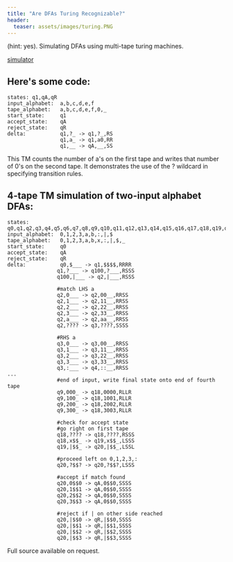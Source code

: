 ```yaml
---
title: "Are DFAs Turing Recognizable?"
header:
  teaser: assets/images/turing.PNG
---
```

(hint: yes). Simulating DFAs using multi-tape turing machines.  

[simulator](http://web.cs.ucdavis.edu/~doty/automata/tm.html)  

## Here's some code:
```
states: q1,qA,qR
input_alphabet:  a,b,c,d,e,f
tape_alphabet:   a,b,c,d,e,f,0,_
start_state:     q1
accept_state:    qA
reject_state:    qR
delta:           q1,?_ -> q1,?_,RS
                 q1,a_ -> q1,a0,RR
                 q1,__ -> qA,__,SS
```
This TM counts the number of a's on the first tape and writes that number of 0's on the second tape. It demonstrates the use of the ? wildcard in specifying transition rules.

## 4-tape TM simulation of two-input alphabet DFAs:
```
states:          q0,q1,q2,q3,q4,q5,q6,q7,q8,q9,q10,q11,q12,q13,q14,q15,q16,q17,q18,q19,q20,q100,q101,q102,q103,q104,qA,qR
input_alphabet:  0,1,2,3,a,b,:,|,$
tape_alphabet:   0,1,2,3,a,b,x,:,|,$,_
start_state:     q0
accept_state:    qA
reject_state:    qR
delta:           q0,$___ -> q1,$$$$,RRRR
                q1,?___ -> q100,?___,RSSS
                q100,|___ -> q2,|___,RSSS

                #match LHS a 
                q2,0___ -> q2,00__,RRSS
                q2,1___ -> q2,11__,RRSS
                q2,2___ -> q2,22__,RRSS
                q2,3___ -> q2,33__,RRSS
                q2,a___ -> q2,aa__,RRSS
                q2,???? -> q3,????,SSSS

                #RHS a
                q3,0___ -> q3,00__,RRSS
                q3,1___ -> q3,11__,RRSS
                q3,2___ -> q3,22__,RRSS
                q3,3___ -> q3,33__,RRSS
                q3,:___ -> q4,::__,RRSS
...
                #end of input, write final state onto end of fourth tape
                q9,000_ -> q18,0000,RLLR
                q9,100_ -> q18,1001,RLLR
                q9,200_ -> q18,2002,RLLR
                q9,300_ -> q18,3003,RLLR

                #check for accept state
                #go right on first tape
                q18,???? -> q18,????,RSSS
                q18,x$$_ -> q19,x$$_,LSSS
                q19,|$$_ -> q20,|$$_,LSSL

                #proceed left on 0,1,2,3,:
                q20,?$$? -> q20,?$$?,LSSS

                #accept if match found
                q20,0$$0 -> qA,0$$0,SSSS
                q20,1$$1 -> qA,0$$0,SSSS
                q20,2$$2 -> qA,0$$0,SSSS
                q20,3$$3 -> qA,0$$0,SSSS

                #reject if | on other side reached
                q20,|$$0 -> qR,|$$0,SSSS
                q20,|$$1 -> qR,|$$1,SSSS
                q20,|$$2 -> qR,|$$2,SSSS
                q20,|$$3 -> qR,|$$3,SSSS
```
Full source available on request.